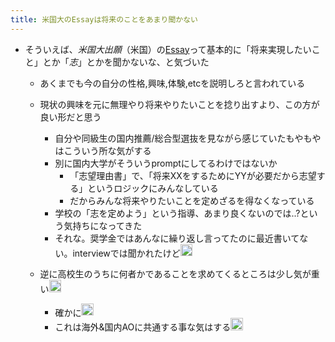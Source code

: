 ```yaml
---
title: 米国大のEssayは将来のことをあまり聞かない
---
```


* そういえば、*米国大出願*（米国）の[Essay](Essay.md)って基本的に「将来実現したいこと」とか「*志*」とかを聞かないな、と気づいた
  * あくまでも今の自分の性格,興味,体験,etcを説明しろと言われている
  * 現状の興味を元に無理やり将来やりたいことを捻り出すより、この方が良い形だと思う
    * 自分や同級生の国内推薦/総合型選抜を見ながら感じていたもやもやはこういう所な気がする
    * 別に国内大学がそういうpromptにしてるわけではないか
      * 「志望理由書」で、「将来XXをするためにYYが必要だから志望する」というロジックにみんなしている
      * だからみんな将来やりたいことを定めざるを得なくなっている
    * 学校の「志を定めよう」という指導、あまり良くないのでは..?という気持ちになってきた
    * それな。奨学金ではあんなに繰り返し言ってたのに最近書いてない。interviewでは聞かれたけど<img src='https://scrapbox.io/api/pages/blu3mo-public/kaya/icon' alt='kaya.icon' height="19.5"/>
  * 逆に高校生のうちに何者かであることを求めてくるところは少し気が重い<img src='https://scrapbox.io/api/pages/blu3mo-public/rickshinmi/icon' alt='rickshinmi.icon' height="19.5"/>

    * 確かに<img src='https://scrapbox.io/api/pages/blu3mo-public/blu3mo/icon' alt='blu3mo.icon' height="19.5"/>
    * これは海外&国内AOに共通する事な気はする<img src='https://scrapbox.io/api/pages/blu3mo-public/blu3mo/icon' alt='blu3mo.icon' height="19.5"/>
